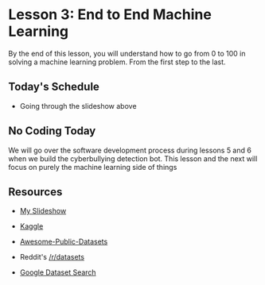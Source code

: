 # Lesson 3: End to End Machine Learning
By the end of this lesson, you will understand how to go from 0 to 100 in solving a machine learning problem. From the first step to the last.

## Today's Schedule

- Going through the slideshow above

## No Coding Today

We will go over the software development process during lessons 5 and 6 when we build the cyberbullying detection bot. This lesson and the next will focus on purely the machine learning side of things

## Resources

- [My Slideshow](https://docs.google.com/presentation/d/1zyiUfL70mWu7iQzaAqUGCTFadsqfEsgeRFfIq9C_dMQ/edit?usp=sharing)

- [Kaggle](https://www.kaggle.com/datasets)

- [Awesome-Public-Datasets](https://github.com/awesomedata/awesome-public-datasets)

- Reddit's [/r/datasets](https://www.reddit.com/r/datasets/)

- [Google Dataset Search](https://toolbox.google.com/datasetsearch)

















